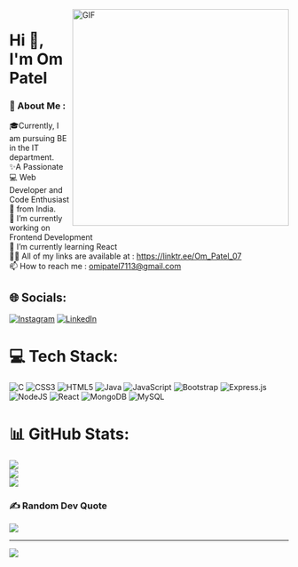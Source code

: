 <img src="https://i.pinimg.com/originals/81/17/8b/81178b47a8598f0c81c4799f2cdd4057.gif" alt="GIF" align="right" width="390px">
<h1> Hi 👋, I'm Om Patel</h1>
<h3>💫 About Me :</h3>

🎓Currently, I am pursuing BE in the IT department.<br>✨A Passionate 💻 Web Developer and Code Enthusiast 💜 from India.<br>
🔭 I’m currently working on Frontend Development<br>🌱 I’m currently learning React<br>👨‍💻 All of my links are available at : https://linktr.ee/Om_Patel_07<br>
📫 How to reach me : omipatel7113@gmail.com 


## 🌐 Socials:
[![Instagram](https://img.shields.io/badge/Instagram-%23E4405F.svg?logo=Instagram&logoColor=white)](https://instagram.com/omipatel_7113) [![LinkedIn](https://img.shields.io/badge/LinkedIn-%230077B5.svg?logo=linkedin&logoColor=white)](https://linkedin.com/in/https://www.linkedin.com/in/om-patel-34a00722a/) 

# 💻 Tech Stack:
![C](https://img.shields.io/badge/c-%2300599C.svg?style=for-the-badge&logo=c&logoColor=white) ![CSS3](https://img.shields.io/badge/css3-%231572B6.svg?style=for-the-badge&logo=css3&logoColor=white) ![HTML5](https://img.shields.io/badge/html5-%23E34F26.svg?style=for-the-badge&logo=html5&logoColor=white) ![Java](https://img.shields.io/badge/java-%23ED8B00.svg?style=for-the-badge&logo=java&logoColor=white) ![JavaScript](https://img.shields.io/badge/javascript-%23323330.svg?style=for-the-badge&logo=javascript&logoColor=%23F7DF1E) ![Bootstrap](https://img.shields.io/badge/bootstrap-%23563D7C.svg?style=for-the-badge&logo=bootstrap&logoColor=white) ![Express.js](https://img.shields.io/badge/express.js-%23404d59.svg?style=for-the-badge&logo=express&logoColor=%2361DAFB) ![NodeJS](https://img.shields.io/badge/node.js-6DA55F?style=for-the-badge&logo=node.js&logoColor=white) ![React](https://img.shields.io/badge/react-%2320232a.svg?style=for-the-badge&logo=react&logoColor=%2361DAFB) ![MongoDB](https://img.shields.io/badge/MongoDB-%234ea94b.svg?style=for-the-badge&logo=mongodb&logoColor=white) ![MySQL](https://img.shields.io/badge/mysql-%2300f.svg?style=for-the-badge&logo=mysql&logoColor=white)
# 📊 GitHub Stats:
![](https://github-readme-stats.vercel.app/api?username=Omi-Patel&theme=solarized-dark&hide_border=true&include_all_commits=true&count_private=true)<br/>
![](https://github-readme-streak-stats.herokuapp.com/?user=Omi-Patel&theme=solarized-dark&hide_border=true)<br/>
![](https://github-readme-stats.vercel.app/api/top-langs/?username=Omi-Patel&theme=solarized-dark&hide_border=true&include_all_commits=true&count_private=true&layout=compact)

### ✍️ Random Dev Quote
![](https://quotes-github-readme.vercel.app/api?type=horizontal&theme=tokyonight)

---
[![](https://visitcount.itsvg.in/api?id=Omi-Patel&icon=1&color=0)](https://visitcount.itsvg.in)

<!-- Proudly created with GPRM ( https://gprm.itsvg.in ) -->
